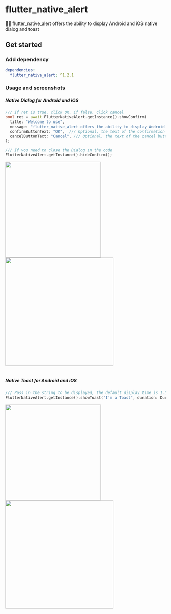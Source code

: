 # flutter_native_alert

💨🚀 flutter_native_alert offers the ability to display Android and iOS native dialog and toast

## Get started

### Add dependency

```yaml
dependencies:
  flutter_native_alert: ^1.2.1
```

### Usage and screenshots

#####  Native Dialog for Android and iOS
```dart
/// If ret is true, click OK, if false, click cancel
bool ret = await FlutterNativeAlert.getInstance().showConfirm(
  title: "Welcome to use",
  message: "flutter_native_alert offers the ability to display Android and iOS native dialog and toast",
  confirmButtonText: "OK",  /// Optional, the text of the confirmation button, null means that the button is not displayed
  cancelButtonText: "Cancel", /// Optional, the text of the cancel button, null means that the button is not displayed
);

/// If you need to close the Dialog in the code
FlutterNativeAlert.getInstance().hideConfirm();
```
<img src="https://raw.githubusercontent.com/fengerwoo/flutter_native_alert/main/doc/assets/android_dialog.png" width="300"/> <img src="https://raw.githubusercontent.com/fengerwoo/flutter_native_alert/main/doc/assets/ios_dialog.png" width="340"/>
<br/><br/>

#####  Native Toast for Android and iOS
```dart
/// Pass in the string to be displayed, the default display time is 1.5 seconds
FlutterNativeAlert.getInstance().showToast("I'm a Toast", duration: Duration(milliseconds: 1500));
```
<img src="https://raw.githubusercontent.com/fengerwoo/flutter_native_alert/main/doc/assets/android_toast.png" width="300"/> <img src="https://raw.githubusercontent.com/fengerwoo/flutter_native_alert/main/doc/assets/ios_toast.png" width="340"/>
<br/><br/>